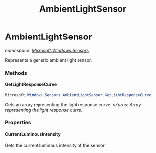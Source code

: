 ﻿---
title: AmbientLightSensor
---

# AmbientLightSensor
_namespace: [Microsoft.Windows.Sensors](N-Microsoft.Windows.Sensors.html)_

Represents a generic ambient light sensor.

### Methods

#### GetLightResponseCurve
```csharp
Microsoft.Windows.Sensors.AmbientLightSensor.GetLightResponseCurve
```
Gets an array representing the light response curve.
_returns: Array representing the light response curve._



### Properties

#### CurrentLuminousIntensity
Gets the current luminous intensity of the sensor.

